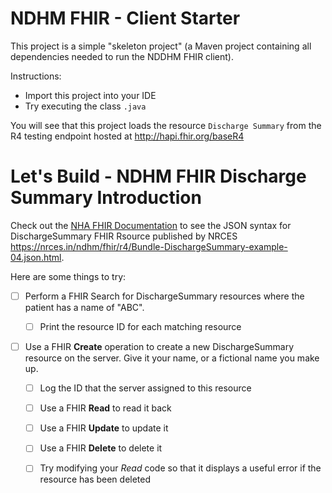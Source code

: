 # NDHM FHIR - Client Starter

This project is a simple "skeleton project" (a Maven project containing all dependencies needed to run the NDDHM FHIR client).

Instructions:

* Import this project into your IDE
* Try executing the class `.java`

You will see that this project loads the resource `Discharge Summary` from the R4 testing endpoint hosted at http://hapi.fhir.org/baseR4

# Let's Build - NDHM FHIR Discharge Summary Introduction

Check out the [NHA FHIR Documentation](http://hapi.fhir.org/baseR4/Bundle/1441944/_history/1) to see the JSON syntax for DischargeSummary FHIR Rsource published by NRCES https://nrces.in/ndhm/fhir/r4/Bundle-DischargeSummary-example-04.json.html.

Here are some things to try:

* [ ] Perform a FHIR Search for DischargeSummary resources where the patient has a name of "ABC". 

   * [ ] Print the resource ID for each matching resource
   
* [ ] Use a FHIR **Create** operation to create a new DischargeSummary resource on the server. Give it your name, or a fictional name you make up.

   * [ ] Log the ID that the server assigned to this resource
   
   * [ ] Use a FHIR **Read** to read it back
   
   * [ ] Use a FHIR **Update** to update it
   
   * [ ] Use a FHIR **Delete** to delete it
   
   * [ ] Try modifying your *Read* code so that it displays a useful error if the resource has been deleted

